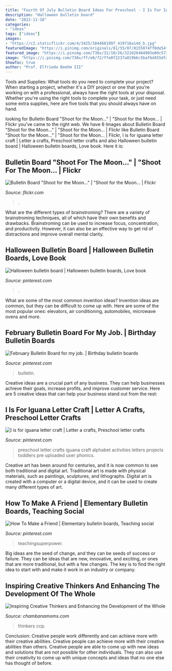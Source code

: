 ```yaml
---
title: "Fourth Of July Bulletin Board Ideas For Preschool - I Is For Iguana Letter Craft"
description: "Halloween bulletin board"
date: "2022-11-18"
categories:
- "ideas"
tags: ["ideas"]
images:
- "https://c2.staticflickr.com/4/3425/3844681997_419716a14d_b.jpg"
featuredImage: "https://i.pinimg.com/originals/81/55/07/8155074ff0de54f4c72ab42271282e9f.jpg"
featured_image: "https://i.pinimg.com/736x/32/10/26/321026484903e80c5739c43151313c57--preschool-alphabet-preschool-literacy.jpg"
image: "https://i.pinimg.com/736x/ff/e0/f2/ffe0f2237a019b6c5baf6d455dfa2508.jpg"
ShowToc: true
author: "Prof. Elfrieda Boehm III"
---
```



Tools and Supplies: What tools do you need to complete your project?
When starting a project, whether it's a DIY project or one that you're working on with a professional, always have the right tools at your disposal. Whether you're using the right tools to complete your task, or just need some extra supplies, here are five tools that you should always have on hand.

	

		
looking for Bulletin Board &quot;Shoot for the Moon...&quot; | &quot;Shoot for the Moon… | Flickr you've came to the right web. We have 6 Images about Bulletin Board &quot;Shoot for the Moon...&quot; | &quot;Shoot for the Moon… | Flickr like Bulletin Board &quot;Shoot for the Moon...&quot; | &quot;Shoot for the Moon… | Flickr, I is for iguana letter craft | Letter a crafts, Preschool letter crafts and also Halloween bulletin board | Halloween bulletin boards, Love book. Here it is:
		
    
## Bulletin Board &quot;Shoot For The Moon...&quot; | &quot;Shoot For The Moon… | Flickr

<img loading=lazy src="https://c2.staticflickr.com/4/3425/3844681997_419716a14d_b.jpg" onerror="this.onerror=null;this.src='https://tse3.mm.bing.net/th?id=OIP.1i2iHOcnGwouT-7k6VY0JAHaEE&amp;pid=15.1';" alt="Bulletin Board &quot;Shoot for the Moon...&quot; | &quot;Shoot for the Moon… | Flickr">

_Source: flickr.com_

>. 

	

What are the different types of brainstroming?
There are a variety of brainstroming techniques, all of which have their own benefits and drawbacks. Brainstroming can be used to increase focus, concentration, and productivity. However, it can also be an effective way to get rid of distractions and improve overall mental clarity.

    
## Halloween Bulletin Board | Halloween Bulletin Boards, Love Book

<img loading=lazy src="https://i.pinimg.com/originals/81/55/07/8155074ff0de54f4c72ab42271282e9f.jpg" onerror="this.onerror=null;this.src='https://tse1.mm.bing.net/th?id=OIP.ggwbPNBmgWszNxSW0sSM4gHaJ4&amp;pid=15.1';" alt="Halloween bulletin board | Halloween bulletin boards, Love book">

_Source: pinterest.com_

>. 

	

What are some of the most common invention ideas?
Invention ideas are common, but they can be difficult to come up with. Here are some of the most popular ones: elevators, air conditioning, automobiles, microwave ovens and more.

    
## February Bulletin Board For My Job. | Birthday Bulletin Boards

<img loading=lazy src="https://i.pinimg.com/originals/8d/53/92/8d53920483522ba5a768e0900583836e.jpg" onerror="this.onerror=null;this.src='https://tse2.mm.bing.net/th?id=OIP.Mzi9WQvAkM3fvhUauabeHgHaJ4&amp;pid=15.1';" alt="February Bulletin Board for my job. | Birthday bulletin boards">

_Source: pinterest.com_

>bulletin. 

	

Creative ideas are a crucial part of any business. They can help businesses achieve their goals, increase profits, and improve customer service. Here are 5 creative ideas that can help your business stand out from the rest:

    
## I Is For Iguana Letter Craft | Letter A Crafts, Preschool Letter Crafts

<img loading=lazy src="https://i.pinimg.com/736x/32/10/26/321026484903e80c5739c43151313c57--preschool-alphabet-preschool-literacy.jpg" onerror="this.onerror=null;this.src='https://tse1.mm.bing.net/th?id=OIP.Md_iakFnbwNiadvf8aVpGgHaJ3&amp;pid=15.1';" alt="I is for iguana letter craft | Letter a crafts, Preschool letter crafts">

_Source: pinterest.com_

>preschool letter crafts iguana craft alphabet activities letters projects toddlers pre uploaded user phonics. 

	

Creative art has been around for centuries, and it is now common to see both traditional and digital art. Traditional art is made with physical materials, such as paintings, sculptures, and lithographs. Digital art is created with a computer or a digital device, and it can be used to create many different types of art.

    
## How To Make A Friend | Elementary Bulletin Boards, Teaching Social

<img loading=lazy src="https://i.pinimg.com/736x/ff/e0/f2/ffe0f2237a019b6c5baf6d455dfa2508.jpg" onerror="this.onerror=null;this.src='https://tse3.mm.bing.net/th?id=OIP.xOkxdvVzupevVZvdoGRgcwHaIk&amp;pid=15.1';" alt="How To Make a Friend | Elementary bulletin boards, Teaching social">

_Source: pinterest.com_

>teachingsuperpower. 

	

Big ideas are the seed of change, and they can be seeds of success or failure. They can be ideas that are new, innovative, and exciting, or ones that are more traditional, but with a few changes. The key is to find the right idea to start with and make it work in an industry or company.

    
## Inspiring Creative Thinkers And Enhancing The Development Of The Whole

<img loading=lazy src="https://www.chambanamoms.com/wp-content/uploads/2012/02/CCP-IMG_0483-compressed.jpg" onerror="this.onerror=null;this.src='https://tse3.mm.bing.net/th?id=OIP.j7DTVx9xiiVrBhMMkVpbAAHaFH&amp;pid=15.1';" alt="Inspiring Creative Thinkers and Enhancing the Development of the Whole">

_Source: chambanamoms.com_

>thinkers ccp. 

	

Conclusion: Creative people work differently and can achieve more with their creative abilities.
Creative people can achieve more with their creative abilities than others. Creative people are able to come up with new ideas and solutions that are not possible for other individuals. They can also use their creativity to come up with unique concepts and ideas that no one else has thought of before.

